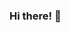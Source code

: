 ### Hi there! 👋

<!--
**dayvr/dayvr** is a ✨ _special_ ✨ repository because its `README.md` (this file) appears on your GitHub profile.

My name is Day and I am a BD in Software Development Student

- 🔭 I’m currently working on something cool
- 🌱 I’m currently learning everything 🤣
- 👯 I’m looking to collaborate on open source projects
- 💬 Ask me about anything
- 📫 How to reach me: dayvazquez@uoc.edu
- ⚡ Fun fact: I love cactuses 🌵
